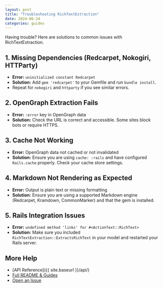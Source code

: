 ```yaml
---
layout: post
title: "Troubleshooting RichTextExtraction"
date: 2024-06-24
categories: guides
---
```


Having trouble? Here are solutions to common issues with RichTextExtraction.

## 1. Missing Dependencies (Redcarpet, Nokogiri, HTTParty)
- **Error:** `uninitialized constant Redcarpet`
- **Solution:** Add `gem 'redcarpet'` to your Gemfile and run `bundle install`.
- Repeat for `nokogiri` and `httparty` if you see similar errors.

## 2. OpenGraph Extraction Fails
- **Error:** `:error` key in OpenGraph data
- **Solution:** Check the URL is correct and accessible. Some sites block bots or require HTTPS.

## 3. Cache Not Working
- **Error:** OpenGraph data not cached or not invalidated
- **Solution:** Ensure you are using `cache: :rails` and have configured `Rails.cache` properly. Check your cache store settings.

## 4. Markdown Not Rendering as Expected
- **Error:** Output is plain text or missing formatting
- **Solution:** Ensure you are using a supported Markdown engine (Redcarpet, Kramdown, CommonMarker) and that the gem is installed.

## 5. Rails Integration Issues
- **Error:** `undefined method 'links' for #<ActionText::RichText>`
- **Solution:** Make sure you included `RichTextExtraction::ExtractsRichText` in your model and restarted your Rails server.

## More Help
- [API Reference]({{ site.baseurl }}/api/)
- [Full README & Guides](https://github.com/ceccec/rich_text_extraction#readme)
- [Open an Issue](https://github.com/ceccec/rich_text_extraction/issues) 